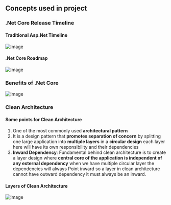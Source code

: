 ## Concepts used in project
### .Net Core Release Timeline
#### Traditional Asp.Net Timeline
![image](https://github.com/user-attachments/assets/aef1cdcd-5aac-409b-a275-7b972054299c)

#### .Net Core Roadmap
![image](https://github.com/user-attachments/assets/eaea9c52-1a7c-4985-abf0-d3b33a8cc74e)


### Benefits of .Net Core
![image](https://github.com/user-attachments/assets/6fcaa7b4-8b6b-4f26-b43f-5be3fb8f9436)

### Clean Architecture
#### Some points for Clean Architecture
  1. One of the most commonly used **architectural pattern**
  2. It is a design pattern that **promotes separation of concern** by splitting one large application into **multiple layers** in a **circular design** each layer here will have its own responsibility and their dependencies
  3. **Inward Dependency**: Fundamental behind clean architecture is to create a layer design where **central core of the application is independent of any external dependency** when we have multiple circular layer the dependencies will always Point inward so a layer in clean architecture cannot have outward dependency it must always be an inward.

#### Layers of Clean Architecture
![image](https://github.com/user-attachments/assets/f2e2a7c9-7118-42a7-9be5-25a91d1b5d56)

